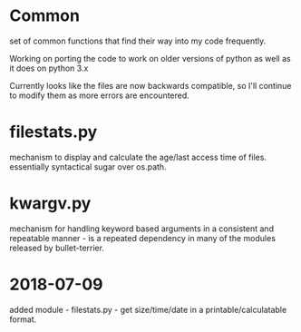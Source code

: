# Common

set of common functions that find their way into my code frequently.

Working on porting the code to work on older versions of python as 
well as it does on python 3.x

Currently looks like the files are now backwards compatible, so I'll
continue to modify them as more errors are encountered.

# filestats.py
mechanism to display and calculate the age/last access time of files.
essentially syntactical sugar over os.path.

# kwargv.py
mechanism for handling keyword based arguments in a consistent and
repeatable manner - is a repeated dependency in many of the modules
released by bullet-terrier.

# 2018-07-09
added module - filestats.py - get size/time/date in a printable/calculatable format.

